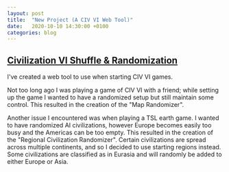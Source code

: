 ```yaml
---
layout: post
title:  "New Project (A CIV VI Web Tool)"
date:   2020-10-10 14:30:00 +0100
categories: blog
---
```


## [Civilization VI Shuffle & Randomization](https://civvisr.moggrat.com/)

I've created a web tool to use when starting CIV VI games.

Not too long ago I was playing a game of CIV VI with a friend; while setting up the game I wanted to have a randomized setup but still maintain some control. This resulted in the creation of the "Map Randomizer".

Another issue I encountered was when playing a TSL earth game. I wanted to have randomized AI civilizations, however Europe becomes easily too busy and the Americas can be too empty. This resulted in the creation of the "Regional Civilization Randomizer". Certain civilizations are spread across multiple continents, and so I decided to use starting regions instead. Some civilizations are classified as in Eurasia and will randomly be added to either Europe or Asia.


